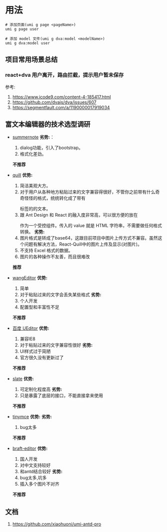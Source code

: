 # 用法

```shell
# 添加页面(umi g page <pageName>)
umi g page user

# 添加 model 文件(umi g dva:model <modelName>)
umi g dva:model user
```

## 项目常用场景总结

### react+dva 用户离开，路由拦截，提示用户暂未保存

参考:

1. https://www.icode9.com/content-4-185417.html
2. https://github.com/dvajs/dva/issues/607
3. https://segmentfault.com/a/1190000017919034

## 富文本编辑器的技术选型调研

- [summernote](https://github.com/summernote/summernote)
  **劣势:**：
  1. dialog功能，引入了bootstrap。
  2. 格式化差劲。

  **不推荐**
- [quill](https://github.com/quilljs/quill)
  **优势:**
  1. 简洁美观大方。
  2. 对于用户从各种地方粘贴过来的文字兼容得很好，不管你之前带有什么奇奇怪怪的格式，统统转化成了带有<p></p>标签的的文本。
  3. 跟 Ant Design 和 React 的融入度非常高，可以很方便的放在<Form></Form>作为一个受控组件。传入的 value 就是 HTML 字符串，不需要做任何格式转换。
  **劣势:**
  1. 图片格式是转成了base64，这跟目前项目中图片上传方式不兼容。虽然这个问题有解决方法，React-Quill中的图片上传及显示(对图片)。
  2. 不支持 Excel 格式的数据。
  3. 图片的各种操作不友善，而且很难改

  **推荐**
- [wangEditor](https://github.com/wangfupeng1988/wangEditor)
  **优势:**
  1. 简单
  2. 对于粘贴过来的文字会丢失某些格式
  **劣势:**
  1. 个人开发
  2. 配置型和丰富性不足

  **不推荐**
- [百度 UEditor](http://ueditor.baidu.com/website/index.html)
  **优势:**
  1. 兼容IE8
  2. 对于粘贴过来的文字兼容性很好
  **劣势:**
  1. UI样式过于简陋
  2. 官方很久没有更新过了

  **不推荐**
- [slate](https://github.com/ianstormtaylor/slate)
  **优势:**
  1.  可定制化程度高
  **劣势:**
  1. 只是暴露了底层的接口，不能直接拿来使用

  **不推荐**
- [tinymce](https://github.com/tinymce/tinymce)
  **优势:**
  **劣势:**
  1. bug太多

  **不推荐**
- [braft-editor](https://github.com/margox/braft-editor)
  **优势:**
  1. 国人开发
  2. 对中文支持较好
  3. 和antd结合较好
  **劣势:**
  1. bug太多,坑多
  2. 插入多个图片不对齐

  **不推荐**

## 文档

1. https://github.com/xiaohuoni/umi-antd-pro
